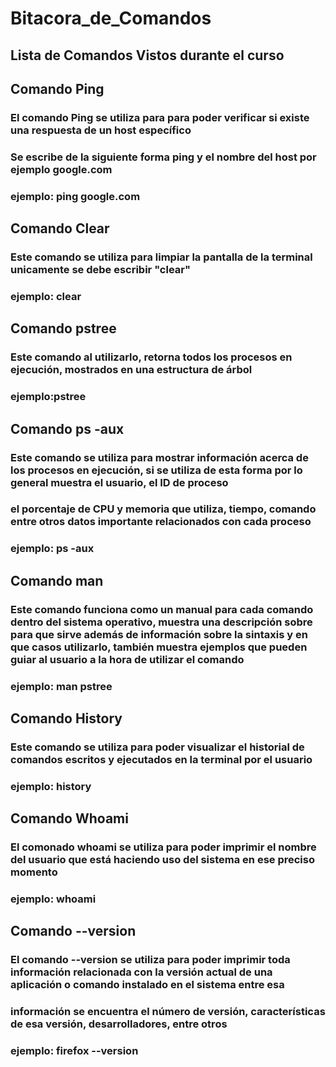# Bitacora_de_Comandos
## Lista de Comandos Vistos durante el curso
## Comando Ping
### El comando Ping se utiliza para para poder verificar si existe una respuesta de un host específico
### Se escribe de la siguiente forma ping y el nombre del host por ejemplo google.com
### ejemplo: ping google.com
## Comando Clear
### Este comando se utiliza para limpiar la pantalla de la terminal unicamente se debe escribir "clear"
### ejemplo: clear
## Comando pstree
### Este comando al utilizarlo, retorna todos los procesos en ejecución, mostrados en una estructura de árbol
### ejemplo:pstree
## Comando ps -aux
### Este comando se utiliza para mostrar información acerca de los procesos en ejecución, si se utiliza de esta forma por lo general muestra el usuario, el ID de proceso
### el porcentaje de CPU y memoria que utiliza, tiempo, comando entre otros datos importante relacionados con cada proceso
### ejemplo: ps -aux
## Comando man
### Este comando funciona como un manual para cada comando dentro del sistema operativo, muestra una descripción sobre para que sirve además de información sobre la sintaxis y en que casos utilizarlo, también muestra ejemplos que pueden guiar al usuario a la hora de utilizar el comando
### ejemplo: man pstree
## Comando History
### Este comando se utiliza para poder visualizar el historial de comandos escritos y ejecutados en la terminal por el usuario
### ejemplo: history
## Comando Whoami
### El comonado whoami se utiliza para poder imprimir el nombre del usuario que está haciendo uso del sistema en ese preciso momento 
### ejemplo: whoami
## Comando --version
### El comando --version se utiliza para poder imprimir toda información relacionada con la versión actual de una aplicación o comando instalado en el sistema entre esa 
### información se encuentra el número de versión, características de esa versión, desarrolladores, entre otros
### ejemplo: firefox --version




